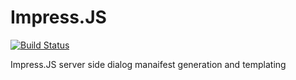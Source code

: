 # Impress.JS

[![Build Status](https://travis-ci.org/khrome83/impressjs.svg?branch=master)](https://travis-ci.org/khrome83/impressjs)

Impress.JS server side dialog manaifest generation and templating
